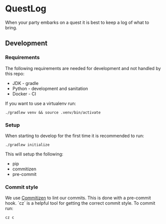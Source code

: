 # QuestLog
When your party embarks on a quest it is best to keep a log of what to bring.



## Development

### Requirements

The following requirements are needed for development and not handled by this repo:
* JDK - gradle
* Python - development and sanitation
* Docker - CI

If you want to use a virtualenv run:

```
./gradlew venv && source .venv/bin/activate
```

### Setup

When starting to develop for the first time it is recommended to run:

```
./gradlew initialize
```

This will setup the following:

* pip
* commitizen
* pre-commit

### Commit style

We use [Commitizen](https://commitizen-tools.github.io/commitizen/) to lint our commits.
This is done with a pre-commit hook. ´cz´ is a helpful tool for getting the correct
commit style. To commit run:

```
cz c
```
